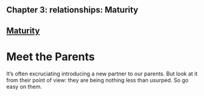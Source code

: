 Chapter  3: relationships: Maturity
----------------------------------

[Maturity](../category/relationships/maturity/index.html)
---------------------------------------------------------

Meet the Parents
================

It’s often excruciating introducing a new partner to our parents. But look at it from their point of view: they are being nothing less than usurped. So go easy on them.

